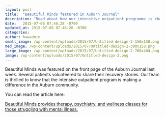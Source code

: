 ```yaml
---
layout: post
title:  "Beautiful Minds featured in Auburn Journal"
description: "Read about how our intenstive outpatient programme is changing lives for the better."
date:   2015-07-08 07:46:28 -0700
updated_at: 2015-07-08 07:46:28 -0700
categories: 
author: hawadmin
small_image: /wp-content/uploads/2015/07/Untitled-design-2-150x150.png
med_image: /wp-content/uploads/2015/07/Untitled-design-2-300x158.png
large_image: /wp-content/uploads/2015/07/Untitled-design-2-768x404.png
image: /wp-content/uploads/2015/07/Untitled-design-2.png
---
```


Beautiful Minds was featured on the front page of the Auburn Journal last week. Several patients volunteered to share their recovery stories. Our team is thrilled to know that the intensive outpatient program is making a difference in the Auburn community.

You can read the article here:

[Beautiful Minds provides therapy, psychiatry, and wellness classes for those struggling with mental illness.](http://www.auburnjournal.com/article/7/07/15/beautiful-minds-provides-therapy-psychiatry-and-wellness-classes-those-struggling-0)